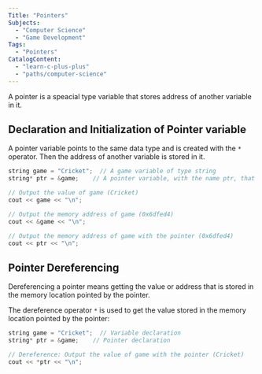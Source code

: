 ```yaml
---
Title: "Pointers"
Subjects:
  - "Computer Science"
  - "Game Development"
Tags: 
  - "Pointers"
CatalogContent:
  - "learn-c-plus-plus"
  - "paths/computer-science"
---
```


A pointer is a speacial type variable that stores address of another variable in it. 

## Declaration and Initialization of Pointer variable

A pointer variable points to the same data type and is created with the `*` operator. Then the address of another variable is stored in it.

```cpp
string game = "Cricket";  // A game variable of type string
string* ptr = &game;    // A pointer variable, with the name ptr, that stores the address of game

// Output the value of game (Cricket)
cout << game << "\n";

// Output the memory address of game (0x6dfed4)
cout << &game << "\n";

// Output the memory address of game with the pointer (0x6dfed4)
cout << ptr << "\n";
```

## Pointer Dereferencing

Dereferencing a pointer means getting the value or address that is stored in the memory location pointed by the pointer.

The dereference operator `*` is used to get the value stored in the memory location pointed by the pointer:

```cpp
string game = "Cricket";  // Variable declaration
string* ptr = &game;    // Pointer declaration

// Dereference: Output the value of game with the pointer (Cricket)
cout << *ptr << "\n";
```
